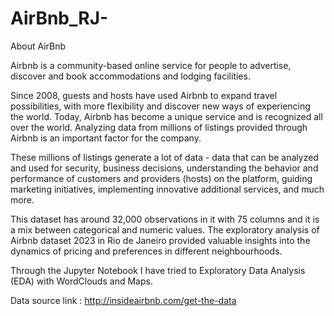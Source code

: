 # AirBnb_RJ-

About AirBnb

Airbnb is a community-based online service for people to advertise, discover and book accommodations and lodging facilities.

Since 2008, guests and hosts have used Airbnb to expand travel possibilities, with more flexibility and discover new ways of experiencing the world.
Today, Airbnb has become a unique service and is recognized all over the world. Analyzing data from millions of listings provided through Airbnb is an important factor for the company.

These millions of listings generate a lot of data - data that can be analyzed and used for security, business decisions,
understanding the behavior and performance of customers and providers (hosts) on the platform, guiding marketing initiatives, implementing innovative additional services, and much more.

This dataset has around 32,000 observations in it with 75 columns and it is a mix between categorical and numeric values.
The exploratory analysis of Airbnb dataset 2023 in Rio de Janeiro provided valuable insights into the dynamics of pricing and preferences in different neighbourhoods.

Through the Jupyter Notebook I have tried to Exploratory Data Analysis (EDA) with WordClouds and Maps.

Data source link : http://insideairbnb.com/get-the-data
